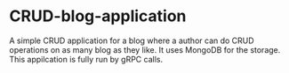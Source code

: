 # CRUD-blog-application

A simple CRUD application for a blog where a author can do CRUD operations on as many blog as they like. It uses MongoDB for the storage. This appilcation is fully run by gRPC calls.
